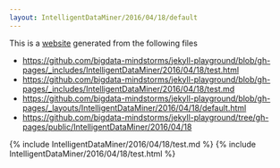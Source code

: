 ```yaml
---
layout: IntelligentDataMiner/2016/04/18/default
---
```

This is a [website](http://bigdata-mindstorms.github.io/jekyll-playground/public/IntelligentDataMiner/2016/04/18/index.html) generated from the following files

* https://github.com/bigdata-mindstorms/jekyll-playground/blob/gh-pages/_includes/IntelligentDataMiner/2016/04/18/test.html
* https://github.com/bigdata-mindstorms/jekyll-playground/blob/gh-pages/_includes/IntelligentDataMiner/2016/04/18/test.md
* https://github.com/bigdata-mindstorms/jekyll-playground/blob/gh-pages/_layouts/IntelligentDataMiner/2016/04/18/default.html
* https://github.com/bigdata-mindstorms/jekyll-playground/tree/gh-pages/public/IntelligentDataMiner/2016/04/18

{% include IntelligentDataMiner/2016/04/18/test.md %}
{% include IntelligentDataMiner/2016/04/18/test.html %}
